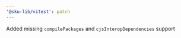 ```yaml
---
'@sku-lib/vitest': patch
---
```


Added missing `compilePackages` and `cjsInteropDependencies` support
